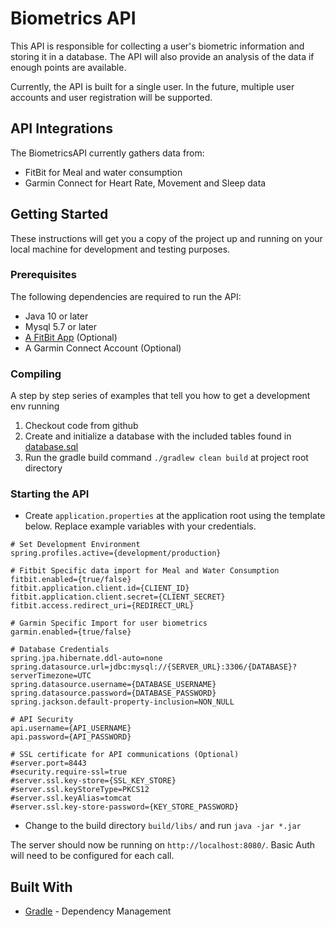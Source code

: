 # Biometrics API

This API is responsible for collecting a user's biometric information and storing it in a database. The API will
also provide an analysis of the data if enough points are available. 

Currently, the API is built for a single user. In the future, multiple user accounts and user registration 
will be supported.

## API Integrations

The BiometricsAPI currently gathers data from: 
* FitBit for Meal and water consumption
* Garmin Connect for Heart Rate, Movement and Sleep data

## Getting Started

These instructions will get you a copy of the project up and running on your local machine for development and testing purposes.

### Prerequisites

The following dependencies are required to run the API:
* Java 10 or later
* Mysql 5.7 or later
* [A FitBit App](https://dev.fitbit.com/getting-started/) (Optional) 
* A Garmin Connect Account (Optional)

### Compiling

A step by step series of examples that tell you how to get a development env running

1. Checkout code from github
2. Create and initialize a database with the included tables found in [database.sql](database.sql)
3. Run the gradle build command `./gradlew clean build` at project root directory

### Starting the API

- Create `application.properties` at the application root using the template below. Replace example variables with your credentials.

```
# Set Development Environment
spring.profiles.active={development/production}

# Fitbit Specific data import for Meal and Water Consumption
fitbit.enabled={true/false}
fitbit.application.client.id={CLIENT_ID}
fitbit.application.client.secret={CLIENT_SECRET}
fitbit.access.redirect_uri={REDIRECT_URL}

# Garmin Specific Import for user biometrics
garmin.enabled={true/false}

# Database Credentials
spring.jpa.hibernate.ddl-auto=none
spring.datasource.url=jdbc:mysql://{SERVER_URL}:3306/{DATABASE}?serverTimezone=UTC
spring.datasource.username={DATABASE_USERNAME}
spring.datasource.password={DATABASE_PASSWORD}
spring.jackson.default-property-inclusion=NON_NULL

# API Security
api.username={API_USERNAME}
api.password={API_PASSWORD}

# SSL certificate for API communications (Optional)
#server.port=8443
#security.require-ssl=true
#server.ssl.key-store={SSL_KEY_STORE}
#server.ssl.keyStoreType=PKCS12
#server.ssl.keyAlias=tomcat
#server.ssl.key-store-password={KEY_STORE_PASSWORD}
```

- Change to the build directory `build/libs/` and run `java -jar *.jar`

The server should now be running on `http://localhost:8080/`. Basic Auth will need to be configured for 
each call.

## Built With

* [Gradle](https://gradle.org/) - Dependency Management
